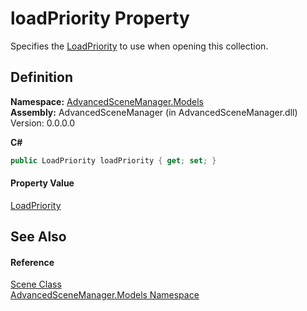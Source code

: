# loadPriority Property


Specifies the <a href="T_AdvancedSceneManager_Models_Enums_LoadPriority.md">LoadPriority</a> to use when opening this collection.



## Definition
**Namespace:** <a href="N_AdvancedSceneManager_Models.md">AdvancedSceneManager.Models</a>  
**Assembly:** AdvancedSceneManager (in AdvancedSceneManager.dll) Version: 0.0.0.0

**C#**
``` C#
public LoadPriority loadPriority { get; set; }
```



#### Property Value
<a href="T_AdvancedSceneManager_Models_Enums_LoadPriority.md">LoadPriority</a>

## See Also


#### Reference
<a href="T_AdvancedSceneManager_Models_Scene.md">Scene Class</a>  
<a href="N_AdvancedSceneManager_Models.md">AdvancedSceneManager.Models Namespace</a>  
